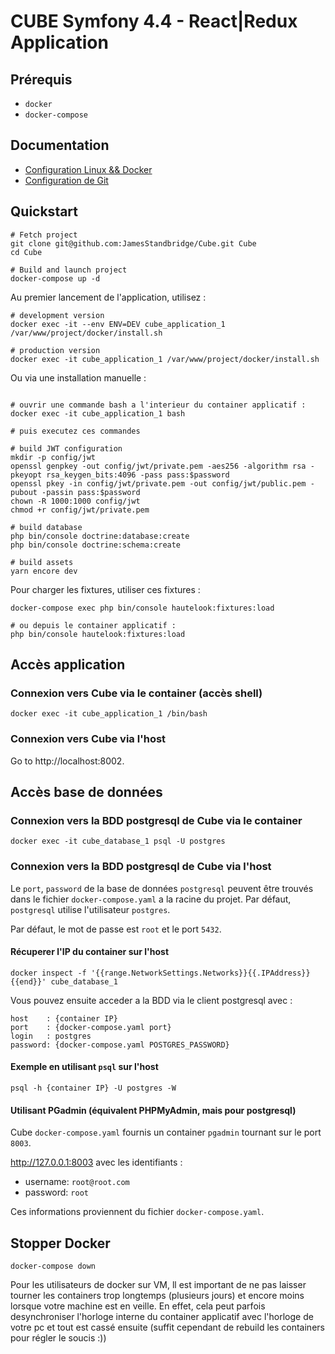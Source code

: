 # CUBE Symfony 4.4 - React|Redux Application

## Prérequis

- `docker`
- `docker-compose`

## Documentation

- [Configuration Linux && Docker](https://github.com/JamesStandbridge/Cube/blob/main/documentations/installation-config-ubuntu.md)
- [Configuration de Git](https://github.com/JamesStandbridge/Cube/blob/main/documentations/installation-config-git.md)

## Quickstart

```shell
# Fetch project
git clone git@github.com:JamesStandbridge/Cube.git Cube
cd Cube

# Build and launch project
docker-compose up -d
```
Au premier lancement de l'application, utilisez :
```shell
# development version
docker exec -it --env ENV=DEV cube_application_1 /var/www/project/docker/install.sh

# production version
docker exec -it cube_application_1 /var/www/project/docker/install.sh
```

Ou via une installation manuelle : 

```shell

# ouvrir une commande bash a l'interieur du container applicatif : 
docker exec -it cube_application_1 bash 

# puis executez ces commandes

# build JWT configuration
mkdir -p config/jwt
openssl genpkey -out config/jwt/private.pem -aes256 -algorithm rsa -pkeyopt rsa_keygen_bits:4096 -pass pass:$password
openssl pkey -in config/jwt/private.pem -out config/jwt/public.pem -pubout -passin pass:$password
chown -R 1000:1000 config/jwt
chmod +r config/jwt/private.pem 

# build database
php bin/console doctrine:database:create
php bin/console doctrine:schema:create

# build assets
yarn encore dev
```

Pour charger les fixtures, utiliser ces fixtures :
```shell 
docker-compose exec php bin/console hautelook:fixtures:load

# ou depuis le container applicatif :
php bin/console hautelook:fixtures:load
```

## Accès application

### Connexion vers Cube via le container (accès shell)

```shell
docker exec -it cube_application_1 /bin/bash
```

### Connexion vers Cube via l'host

Go to http://localhost:8002.

## Accès base de données

### Connexion vers la BDD postgresql de Cube via le container

```shell
docker exec -it cube_database_1 psql -U postgres
```

### Connexion vers la BDD postgresql de Cube via l'host

Le `port`, `password` de la base de données `postgresql` peuvent être trouvés dans le fichier `docker-compose.yaml` a la racine du projet.
Par défaut, `postgresql` utilise l'utilisateur `postgres`.

Par défaut, le mot de passe est `root` et le port `5432`.

#### Récuperer l'IP du container sur l'host

```shell
docker inspect -f '{{range.NetworkSettings.Networks}}{{.IPAddress}}{{end}}' cube_database_1
```

Vous pouvez ensuite acceder a la BDD via le client postgresql avec :

```
host    : {container IP}
port    : {docker-compose.yaml port}
login   : postgres
password: {docker-compose.yaml POSTGRES_PASSWORD}
```

#### Exemple en utilisant `psql` sur l'host

```shell
psql -h {container IP} -U postgres -W
```

#### Utilisant PGadmin (équivalent PHPMyAdmin, mais pour postgresql)

Cube `docker-compose.yaml` fournis un container `pgadmin` tournant sur le port `8003`.

http://127.0.0.1:8003 avec les identifiants :
* username: `root@root.com`
* password: `root`

Ces informations proviennent du fichier `docker-compose.yaml`.

## Stopper Docker

```shell
docker-compose down
```

Pour les utilisateurs de docker sur VM, ll est important de ne pas laisser tourner les containers trop longtemps (plusieurs jours) et encore moins lorsque votre machine est en veille. En effet, cela peut parfois desynchroniser l'horloge interne du container applicatif avec l'horloge de votre pc et tout est cassé ensuite (suffit cependant de rebuild les containers pour régler le soucis :))
